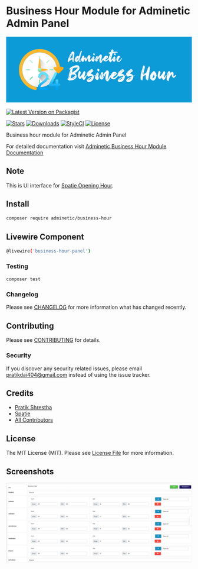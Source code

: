 # Business Hour Module for Adminetic Admin Panel

![Adminetic Business Hour Module](https://github.com/pratiksh404/adminetic-business-hour/blob/main/screenshots/banner.jpg)

[![Latest Version on Packagist](https://img.shields.io/packagist/v/adminetic/business-hour.svg?style=flat-square)](https://packagist.org/packages/adminetic/business-hour)

[![Stars](https://img.shields.io/github/stars/pratiksh404/adminetic-business-hour)](https://github.com/pratiksh404/adminetic-business-hour/stargazers) [![Downloads](https://img.shields.io/packagist/dt/adminetic/business-hour.svg?style=flat-square)](https://packagist.org/packages/adminetic/business-hour) [![StyleCI](https://github.styleci.io/repos/385822775/shield?branch=main)](https://github.styleci.io/repos/385822775?branch=main) [![License](https://img.shields.io/github/license/pratiksh404/adminetic-business-hour)](//packagist.org/packages/adminetic/business-hour)

Business hour module for Adminetic Admin Panel

For detailed documentation visit [Adminetic Business Hour Module Documentation](https://app.gitbook.com/@pratikdai404/s/adminetic/addons/business-hour)

## Note
This is UI interface for [Spatie Opening Hour](https://github.com/spatie/opening-hours).

## Install

```bash
composer require adminetic/business-hour
```

## Livewire Component

```bash
@livewire('business-hour-panel')
```


### Testing

```bash
composer test
```

### Changelog

Please see [CHANGELOG](CHANGELOG.md) for more information what has changed recently.

## Contributing

Please see [CONTRIBUTING](CONTRIBUTING.md) for details.

### Security

If you discover any security related issues, please email pratikdai404@gmail.com instead of using the issue tracker.

## Credits

- [Pratik Shrestha](https://github.com/adminetic)
- [Spatie](https://github.com/spatie)
- [All Contributors](../../contributors)

## License

The MIT License (MIT). Please see [License File](LICENSE.md) for more information.

## Screenshots

![Business Hour Panel](https://github.com/pratiksh404/adminetic-business-hour/blob/main/screenshots/1.jpg)


